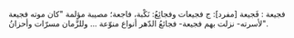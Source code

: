 
فجيعة : فَجيعة [مفرد]: ج فجيعات وفجائِعُ: نَكْبة، فاجعة؛ مصيبة مؤلمة "كان موته فجيعة لأسرته- نزلت بهم فجيعة- فجائعُ الدّهر أنواع منوّعة ... وللزَّمان مسرّات وأحزانُ".